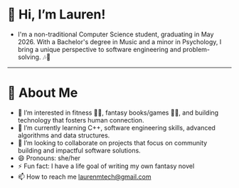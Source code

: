 # 👋 Hi, I’m Lauren!
 - I'm a non-traditional Computer Science student, graduating in May 2026.
   With a Bachelor's degree in Music and a minor in Psychology, I bring a unique perspective to software engineering
   and problem-solving. 🎶🧠
-----

# 🌟 About Me
- 👀 I’m interested in fitness 🏋️‍♀️, fantasy books/games 🧙‍♀️, and building technology that fosters human connection.  
- 🌱 I’m currently learning C++, software engineering skills, advanced algorithms and data structures. 
- 💞️ I’m looking to collaborate on projects that focus on community building and impactful software solutions.  
- 😄 Pronouns: she/her
- ⚡ Fun fact: I have a life goal of writing my own fantasy novel
- 📫 How to reach me laurenmtech@gmail.com

